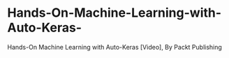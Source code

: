 # Hands-On-Machine-Learning-with-Auto-Keras-
Hands-On Machine Learning with Auto-Keras [Video], By Packt Publishing 
